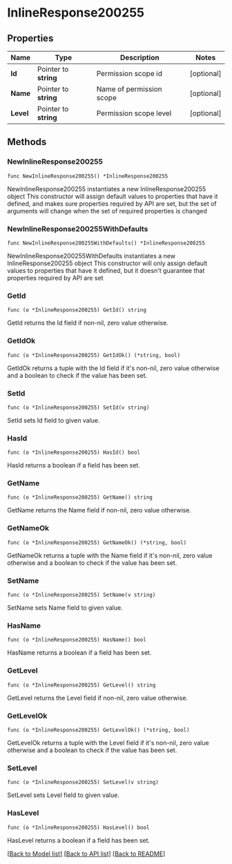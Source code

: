 # InlineResponse200255

## Properties

Name | Type | Description | Notes
------------ | ------------- | ------------- | -------------
**Id** | Pointer to **string** | Permission scope id | [optional] 
**Name** | Pointer to **string** | Name of permission scope | [optional] 
**Level** | Pointer to **string** | Permission scope level | [optional] 

## Methods

### NewInlineResponse200255

`func NewInlineResponse200255() *InlineResponse200255`

NewInlineResponse200255 instantiates a new InlineResponse200255 object
This constructor will assign default values to properties that have it defined,
and makes sure properties required by API are set, but the set of arguments
will change when the set of required properties is changed

### NewInlineResponse200255WithDefaults

`func NewInlineResponse200255WithDefaults() *InlineResponse200255`

NewInlineResponse200255WithDefaults instantiates a new InlineResponse200255 object
This constructor will only assign default values to properties that have it defined,
but it doesn't guarantee that properties required by API are set

### GetId

`func (o *InlineResponse200255) GetId() string`

GetId returns the Id field if non-nil, zero value otherwise.

### GetIdOk

`func (o *InlineResponse200255) GetIdOk() (*string, bool)`

GetIdOk returns a tuple with the Id field if it's non-nil, zero value otherwise
and a boolean to check if the value has been set.

### SetId

`func (o *InlineResponse200255) SetId(v string)`

SetId sets Id field to given value.

### HasId

`func (o *InlineResponse200255) HasId() bool`

HasId returns a boolean if a field has been set.

### GetName

`func (o *InlineResponse200255) GetName() string`

GetName returns the Name field if non-nil, zero value otherwise.

### GetNameOk

`func (o *InlineResponse200255) GetNameOk() (*string, bool)`

GetNameOk returns a tuple with the Name field if it's non-nil, zero value otherwise
and a boolean to check if the value has been set.

### SetName

`func (o *InlineResponse200255) SetName(v string)`

SetName sets Name field to given value.

### HasName

`func (o *InlineResponse200255) HasName() bool`

HasName returns a boolean if a field has been set.

### GetLevel

`func (o *InlineResponse200255) GetLevel() string`

GetLevel returns the Level field if non-nil, zero value otherwise.

### GetLevelOk

`func (o *InlineResponse200255) GetLevelOk() (*string, bool)`

GetLevelOk returns a tuple with the Level field if it's non-nil, zero value otherwise
and a boolean to check if the value has been set.

### SetLevel

`func (o *InlineResponse200255) SetLevel(v string)`

SetLevel sets Level field to given value.

### HasLevel

`func (o *InlineResponse200255) HasLevel() bool`

HasLevel returns a boolean if a field has been set.


[[Back to Model list]](../README.md#documentation-for-models) [[Back to API list]](../README.md#documentation-for-api-endpoints) [[Back to README]](../README.md)


